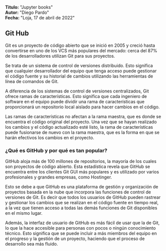 **Titulo:** "Jupyter books"</br>
**Autor:** "Diego Pardo"</br>
**Fecha:** "Loja, 17 de abril de 2022"</br>
## Git Hub
Git es un proyecto de código abierto que se inició en 2005 y creció hasta convertirse en uno de los VCS más populares del mercado: cerca del 87% de los desarrolladores utilizan Git para sus proyectos.

Se trata de un sistema de control de versiones distribuido. Esto significa que cualquier desarrollador del equipo que tenga acceso puede gestionar el código fuente y su historial de cambios utilizando las herramientas de línea de comandos de Git.

A diferencia de los sistemas de control de versiones centralizados, Git ofrece ramas de características. Esto significa que cada ingeniero de software en el equipo puede dividir una rama de características que proporcionará un repositorio local aislado para hacer cambios en el código.

Las ramas de características no afectan a la rama maestra, que es donde se encuentra el código original del proyecto. Una vez que se hayan realizado los cambios y el código actualizado esté listo, la rama de características puede fusionarse de nuevo con la rama maestra, que es la forma en que se harán efectivos los cambios en el proyecto.

### ¿Qué es GitHub y por qué es tan popular?
GitHub aloja más de 100 millones de repositorios, la mayoría de los cuales son proyectos de código abierto. Esta estadística revela que GitHub se encuentra entre los clientes Git GUI más populares y es utilizado por varios profesionales y grandes empresas, como Hostinger.

Esto se debe a que GitHub es una plataforma de gestión y organización de proyectos basada en la nube que incorpora las funciones de control de versiones de Git. Es decir que todos los usuarios de GitHub pueden rastrear y gestionar los cambios que se realizan en el código fuente en tiempo real, a la vez que tienen acceso a todas las demás funciones de Git disponibles en el mismo lugar.

Además, la interfaz de usuario de GitHub es más fácil de usar que la de Git, lo que la hace accesible para personas con pocos o ningún conocimiento técnico. Esto significa que se puede incluir a más miembros del equipo en el progreso y la gestión de un proyecto, haciendo que el proceso de desarrollo sea más fluido.
